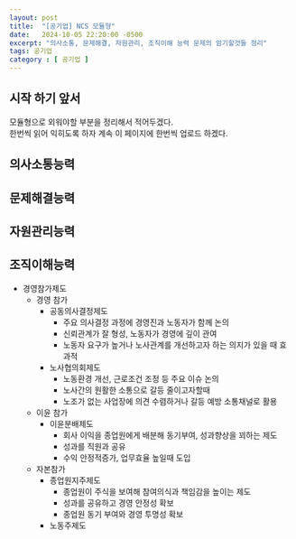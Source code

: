 ```yaml
---
layout: post
title:  "[공기업] NCS 모듈형"
date:   2024-10-05 22:20:00 -0500
excerpt: "의사소통, 문제해결, 자원관리, 조직이해 능력 문제의 암기할것들 정리"
tags: 공기업
category : [ 공기업 ]
---
```


## 시작 하기 앞서

모듈형으로 외워야할 부분을 정리해서 적어두겠다.  
한번씩 읽어 익히도록 하자
계속 이 페이지에 한번씩 업로드 하겠다.  

## 의사소통능력

## 문제해결능력

## 자원관리능력

## 조직이해능력

+ 경영참가제도
  + 경영 참가
    + 공동의사결정제도
      + 주요 의사결정 과정에 경영진과 노동자가 함께 논의
      + 신뢰관계가 잘 형성, 노동자가 경영에 깊이 관여
      + 노동자 요구가 높거나 노사관계를 개선하고자 하는 의지가 있을 때 효과적
    + 노사협의회제도
      + 노동환경 개선, 근로조건 조정 등 주요 이슈 논의
      + 노사간의 원활한 소통으로 갈등 줄이고자할때
      + 노조가 없는 사업장에 의견 수렴하거나 갈등 예방 소통채널로 활용
  + 이윤 참가
    + 이윤분배제도
      + 회사 이익을 종업원에게 배분해 동기부여, 성과향상을 꾀하는 제도
      + 성과를 직원과 공유
      + 수익 안정적증가, 업무효율 높일때 도입
  + 자본참가
    + 종업원지주제도
      + 종업원이 주식을 보여해 참여의식과 책임감을 높이는 제도
      + 성과를 공유하고 경영 안정성 확보
      + 종업원 동기 부여와 경영 투명성 확보
    + 노동주제도


